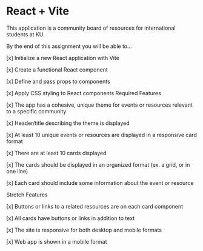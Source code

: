 # React + Vite

This application is a community board of resources for international students at KU.

By the end of this assignment you will be able to...

[x] Initialize a new React application with Vite

[x] Create a functional React component

[x] Define and pass props to components

[x] Apply CSS styling to React components
Required Features

[x] The app has a cohesive, unique theme for events or resources relevant to a specific community

[x] Header/title describing the theme is displayed

[x] At least 10 unique events or resources are displayed in a responsive card format

[x] There are at least 10 cards displayed

[x] The cards should be displayed in an organized format (ex. a grid, or in one line)

[x] Each card should include some information about the event or resource


Stretch Features

[x] Buttons or links to a related resources are on each card component

[x] All cards have buttons or links in addition to text

[x] The site is responsive for both desktop and mobile formats

[x] Web app is shown in a mobile format

